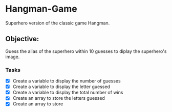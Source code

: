 # Hangman-Game
Superhero version of the classic game Hangman.


## Objective:
Guess the alias of the superhero within 10 guesses to diplay the superhero's image.


### Tasks
- [X] Create a variable to display the number of guesses
- [X] Create a variable to display the letter guessed
- [X] Create a variable to display the total number of wins
- [X] Create an array to store the letters guessed
- [X] Create an array to store 
